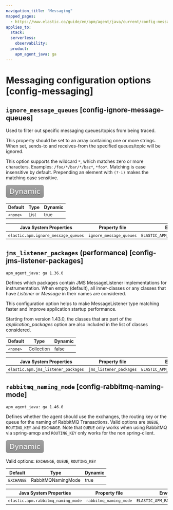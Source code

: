 ```yaml
---
navigation_title: "Messaging"
mapped_pages:
  - https://www.elastic.co/guide/en/apm/agent/java/current/config-messaging.html
applies_to:
  stack:
  serverless:
    observability:
  product:
    apm_agent_java: ga
---
```


# Messaging configuration options [config-messaging]



## `ignore_message_queues` [config-ignore-message-queues]

Used to filter out specific messaging queues/topics from being traced.

This property should be set to an array containing one or more strings. When set, sends-to and receives-from the specified queues/topic will be ignored.

This option supports the wildcard `*`, which matches zero or more characters. Examples: `/foo/*/bar/*/baz*`, `*foo*`. Matching is case insensitive by default. Prepending an element with `(?-i)` makes the matching case sensitive.

[![dynamic config](images/dynamic-config.svg "") ](/reference/configuration.md#configuration-dynamic)

| Default | Type | Dynamic |
| --- | --- | --- |
| `<none>` | List | true |

| Java System Properties | Property file | Environment |
| --- | --- | --- |
| `elastic.apm.ignore_message_queues` | `ignore_message_queues` | `ELASTIC_APM_IGNORE_MESSAGE_QUEUES` |


## `jms_listener_packages` (performance) [config-jms-listener-packages]

```{applies_to}
apm_agent_java: ga 1.36.0
```

Defines which packages contain JMS MessageListener implementations for instrumentation. When empty (default), all inner-classes or any classes that have *Listener* or *Message* in their names are considered.

This configuration option helps to make MessageListener type matching faster and improve application startup performance.

Starting from version 1.43.0, the classes that are part of the *application_packages* option are also included in the list of classes considered.

| Default | Type | Dynamic |
| --- | --- | --- |
| `<none>` | Collection | false |

| Java System Properties | Property file | Environment |
| --- | --- | --- |
| `elastic.apm.jms_listener_packages` | `jms_listener_packages` | `ELASTIC_APM_JMS_LISTENER_PACKAGES` |


## `rabbitmq_naming_mode` [config-rabbitmq-naming-mode]

```{applies_to}
apm_agent_java: ga 1.46.0
```

Defines whether the agent should use the exchanges, the routing key or the queue for the naming of RabbitMQ Transactions. Valid options are `QUEUE`, `ROUTING_KEY` and `EXCHANGE`. Note that `QUEUE` only works when using RabbitMQ via spring-amqp and `ROUTING_KEY` only works for the non spring-client.

[![dynamic config](images/dynamic-config.svg "") ](/reference/configuration.md#configuration-dynamic)

Valid options: `EXCHANGE`, `QUEUE`, `ROUTING_KEY`

| Default | Type | Dynamic |
| --- | --- | --- |
| `EXCHANGE` | RabbitMQNamingMode | true |

| Java System Properties | Property file | Environment |
| --- | --- | --- |
| `elastic.apm.rabbitmq_naming_mode` | `rabbitmq_naming_mode` | `ELASTIC_APM_RABBITMQ_NAMING_MODE` |

